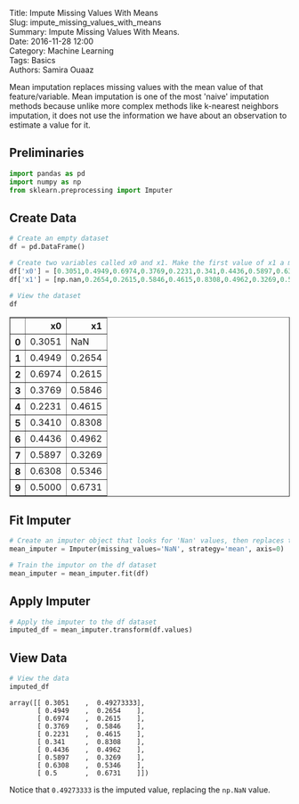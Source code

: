 Title: Impute Missing Values With Means   
Slug: impute_missing_values_with_means   
Summary: Impute Missing Values With Means.   
Date: 2016-11-28 12:00    
Category: Machine Learning   
Tags: Basics  
Authors: Samira Ouaaz

Mean imputation replaces missing values with the mean value of that feature/variable. Mean imputation is one of the most 'naive' imputation methods because unlike more complex methods like k-nearest neighbors imputation, it does not use the information we have about an observation to estimate a value for it.

## Preliminaries


```python
import pandas as pd
import numpy as np
from sklearn.preprocessing import Imputer
```

## Create Data


```python
# Create an empty dataset
df = pd.DataFrame()

# Create two variables called x0 and x1. Make the first value of x1 a missing value
df['x0'] = [0.3051,0.4949,0.6974,0.3769,0.2231,0.341,0.4436,0.5897,0.6308,0.5]
df['x1'] = [np.nan,0.2654,0.2615,0.5846,0.4615,0.8308,0.4962,0.3269,0.5346,0.6731]

# View the dataset
df
```




<div>
<table border="1" class="dataframe">
  <thead>
    <tr style="text-align: right;">
      <th></th>
      <th>x0</th>
      <th>x1</th>
    </tr>
  </thead>
  <tbody>
    <tr>
      <th>0</th>
      <td>0.3051</td>
      <td>NaN</td>
    </tr>
    <tr>
      <th>1</th>
      <td>0.4949</td>
      <td>0.2654</td>
    </tr>
    <tr>
      <th>2</th>
      <td>0.6974</td>
      <td>0.2615</td>
    </tr>
    <tr>
      <th>3</th>
      <td>0.3769</td>
      <td>0.5846</td>
    </tr>
    <tr>
      <th>4</th>
      <td>0.2231</td>
      <td>0.4615</td>
    </tr>
    <tr>
      <th>5</th>
      <td>0.3410</td>
      <td>0.8308</td>
    </tr>
    <tr>
      <th>6</th>
      <td>0.4436</td>
      <td>0.4962</td>
    </tr>
    <tr>
      <th>7</th>
      <td>0.5897</td>
      <td>0.3269</td>
    </tr>
    <tr>
      <th>8</th>
      <td>0.6308</td>
      <td>0.5346</td>
    </tr>
    <tr>
      <th>9</th>
      <td>0.5000</td>
      <td>0.6731</td>
    </tr>
  </tbody>
</table>
</div>



## Fit Imputer


```python
# Create an imputer object that looks for 'Nan' values, then replaces them with the mean value of the feature by columns (axis=0)
mean_imputer = Imputer(missing_values='NaN', strategy='mean', axis=0)

# Train the imputor on the df dataset
mean_imputer = mean_imputer.fit(df)
```

## Apply Imputer


```python
# Apply the imputer to the df dataset
imputed_df = mean_imputer.transform(df.values)
```

## View Data


```python
# View the data
imputed_df
```




    array([[ 0.3051    ,  0.49273333],
           [ 0.4949    ,  0.2654    ],
           [ 0.6974    ,  0.2615    ],
           [ 0.3769    ,  0.5846    ],
           [ 0.2231    ,  0.4615    ],
           [ 0.341     ,  0.8308    ],
           [ 0.4436    ,  0.4962    ],
           [ 0.5897    ,  0.3269    ],
           [ 0.6308    ,  0.5346    ],
           [ 0.5       ,  0.6731    ]])



Notice that `0.49273333` is the imputed value, replacing the `np.NaN` value.
